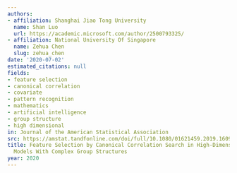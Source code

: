 ```yaml
---
authors:
- affiliation: Shanghai Jiao Tong University
  name: Shan Luo
  url: https://academic.microsoft.com/author/2500793325/
- affiliation: National University Of Singapore
  name: Zehua Chen
  slug: zehua_chen
date: '2020-07-02'
estimated_citations: null
fields:
- feature selection
- canonical correlation
- covariate
- pattern recognition
- mathematics
- artificial intelligence
- group structure
- high dimensional
in: Journal of the American Statistical Association
src: https://amstat.tandfonline.com/doi/full/10.1080/01621459.2019.1609972
title: Feature Selection by Canonical Correlation Search in High-Dimensional Multiresponse
  Models With Complex Group Structures
year: 2020
---
```

